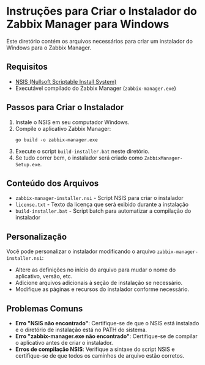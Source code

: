 # Instruções para Criar o Instalador do Zabbix Manager para Windows

Este diretório contém os arquivos necessários para criar um instalador do Windows para o Zabbix Manager.

## Requisitos

- [NSIS (Nullsoft Scriptable Install System)](https://nsis.sourceforge.io/Download)
- Executável compilado do Zabbix Manager (`zabbix-manager.exe`)

## Passos para Criar o Instalador

1. Instale o NSIS em seu computador Windows.
2. Compile o aplicativo Zabbix Manager:
   ```
   go build -o zabbix-manager.exe
   ```
3. Execute o script `build-installer.bat` neste diretório.
4. Se tudo correr bem, o instalador será criado como `ZabbixManager-Setup.exe`.

## Conteúdo dos Arquivos

- `zabbix-manager-installer.nsi` - Script NSIS para criar o instalador
- `license.txt` - Texto da licença que será exibido durante a instalação
- `build-installer.bat` - Script batch para automatizar a compilação do instalador

## Personalização

Você pode personalizar o instalador modificando o arquivo `zabbix-manager-installer.nsi`:

- Altere as definições no início do arquivo para mudar o nome do aplicativo, versão, etc.
- Adicione arquivos adicionais à seção de instalação se necessário.
- Modifique as páginas e recursos do instalador conforme necessário.

## Problemas Comuns

- **Erro "NSIS não encontrado"**: Certifique-se de que o NSIS está instalado e o diretório de instalação está no PATH do sistema.
- **Erro "zabbix-manager.exe não encontrado"**: Certifique-se de compilar o aplicativo antes de criar o instalador.
- **Erros de compilação NSIS**: Verifique a sintaxe do script NSIS e certifique-se de que todos os caminhos de arquivo estão corretos.